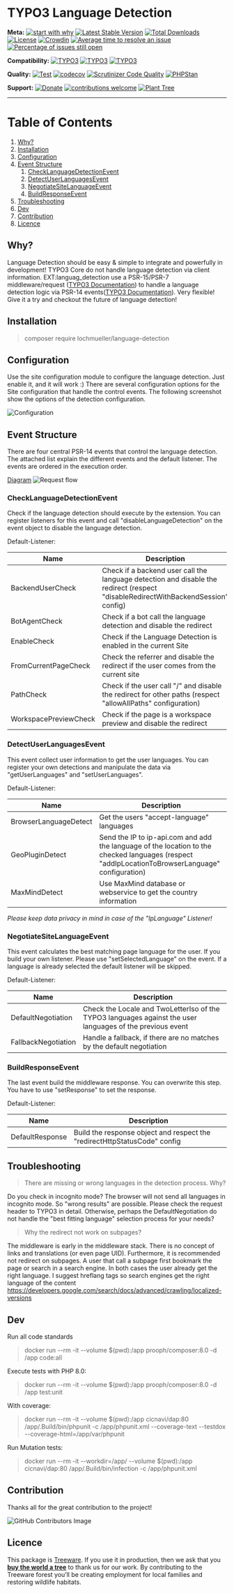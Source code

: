 # TYPO3 Language Detection

**Meta:**
[![start with why](https://img.shields.io/badge/start%20with-why%3F-brightgreen.svg?style=flat)](https://www.ted.com/talks/simon_sinek_how_great_leaders_inspire_action)
[![Latest Stable Version](https://poser.pugx.org/lochmueller/language-detection/v/stable)](https://packagist.org/packages/lochmueller/language-detection)
[![Total Downloads](https://poser.pugx.org/lochmueller/language-detection/downloads)](https://packagist.org/packages/lochmueller/language-detection)
[![License](https://poser.pugx.org/lochmueller/language-detection/license)](https://packagist.org/packages/lochmueller/language-detection)
[![Crowdin](https://badges.crowdin.net/typo3-extension-languagedetect/localized.svg)](https://crowdin.com/project/typo3-extension-languagedetect)
[![Average time to resolve an issue](https://isitmaintained.com/badge/resolution/lochmueller/language_detection.svg)](https://isitmaintained.com/project/lochmueller/language_detection "Average time to resolve an issue")
[![Percentage of issues still open](https://isitmaintained.com/badge/open/lochmueller/language_detection.svg)](https://isitmaintained.com/project/lochmueller/language_detection "Percentage of issues still open")

**Compatibility:**
[![TYPO3](https://img.shields.io/badge/TYPO3-10-orange.svg)](https://get.typo3.org/version/10)
[![TYPO3](https://img.shields.io/badge/TYPO3-11-orange.svg)](https://get.typo3.org/version/11)
[![TYPO3](https://img.shields.io/badge/TYPO3-12-orange.svg)](https://get.typo3.org/version/12)

**Quality:**
[![Test](https://github.com/lochmueller/language_detection/actions/workflows/Test.yml/badge.svg)](https://github.com/lochmueller/language_detection/actions/workflows/Test.yml)
[![codecov](https://codecov.io/gh/lochmueller/language_detection/branch/main/graph/badge.svg?token=7VI1WFAX8Z)](https://codecov.io/gh/lochmueller/language_detection)
[![Scrutinizer Code Quality](https://scrutinizer-ci.com/g/lochmueller/language_detection/badges/quality-score.png?b=main)](https://scrutinizer-ci.com/g/lochmueller/language_detection/?branch=main)
[![PHPStan](https://img.shields.io/badge/PHPStan-level%208-brightgreen.svg?style=flat)](https://github.com/lochmueller/language_detection/actions)

**Support:**
[![Donate](https://img.shields.io/badge/Donate-PayPal-green.svg)](https://www.paypal.me/lochmueller/19.99)
[![contributions welcome](https://img.shields.io/badge/contributions-welcome-brightgreen.svg?style=flat)](https://github.com/lochmueller/language_detection/issues)
[![Plant Tree](https://img.shields.io/treeware/trees/lochmueller/language_detection)](https://plant.treeware.earth/lochmueller/language_detection)

***

# Table of Contents
1. [Why?](#why)
2. [Installation](#installation)
3. [Configuration](#configuration)
4. [Event Structure](#event-structure)
   1. [CheckLanguageDetectionEvent](#checklanguagedetectionevent)
   2. [DetectUserLanguagesEvent](#detectuserlanguagesevent)
   3. [NegotiateSiteLanguageEvent](#negotiatesitelanguageevent)
   4. [BuildResponseEvent](#buildresponseevent)
5. [Troubleshooting](#troubleshooting)
6. [Dev](#dev)
7. [Contribution](#contribution)
8. [Licence](#licence)

## Why?

Language Detection should be easy & simple to integrate and powerfully in development! TYPO3 Core do not handle language detection via client information. EXT:languag_detection use a PSR-15/PSR-7 middleware/request ([TYPO3 Documentation](https://docs.typo3.org/m/typo3/reference-coreapi/main/en-us/ApiOverview/RequestHandling/Index.html)) to handle a language detection logic via PSR-14 events([TYPO3 Documentation](https://docs.typo3.org/m/typo3/reference-coreapi/main/en-us/Events/EventDispatcher/Index.html)). Very flexible! Give it a try and checkout the future of language detection!

## Installation

> composer require lochmueller/language-detection

## Configuration

Use the site configuration module to configure the language detection. Just enable it, and it will work :) There are several configuration options for the Site configuration that handle the control events. The following screenshot show the options of the detection configuration.

![Configuration](https://raw.githubusercontent.com/lochmueller/language_detection/main/Resources/Public/Configuration.png)

## Event Structure

There are four central PSR-14 events that control the language detection. The attached list explain the different events and the default listener. The events are ordered in the execution order.

[Diagram](https://sequencediagram.org/index.html#initialData=C4S2BsFMAICVII4FdIGdjQGbgPYHcAoIgYXBEgDtgBaAPgBUBNABQHkBmALmgHEBRetADkAeiEEmbdnT4A3ShgDKwAIYBjANbcAEiooATKNGIALSJoAyegOZIV1yABFIwc6BwU5Cgl6rRl6hrUdJIc3Mo4AA7Q+i5uIB4ANNAgmNBqZpopqFgq4KiQEiwcMvJ+AZo6eoYwzq5qwACqBQBOVhS29mi+wD5lSqqawQzFXP7AUTFxDQkUyanQ4DZ2DjkqLTCYOEgGKRTpZArQG6iRHgVFUqVHFVrQugZGAHKQ1jigKq6KYJDtnQ49Po3QZBEKjcITaKxeruOYpNIUHDQAC2nwykH0i2WXTWGyw2wMlxKtB640CVUeMAAQkgQOB9PBTudIIDSbdhqRyFRuPB9OQGtAJliOitIPM0iczhQCultvToAAjGAK2n0gichTDUJjYh5cCCszQCiQPDC-4wRqwACSBERrmgOHkLWg2p5ryQS2dGwMkBaIA6ROktA13P8lEx2ugzC6sqoCiAA)
![Request flow](https://github.com/lochmueller/language_detection/blob/main/Documentation/Images/Diagram.svg?raw=true)

### CheckLanguageDetectionEvent

Check if the language detection should execute by the extension. You can register listeners for this event and call "disableLanguageDetection" on the event object to disable the language detection.

Default-Listener:

| Name                  | Description                                                                                                                       |
|-----------------------|-----------------------------------------------------------------------------------------------------------------------------------|
| BackendUserCheck      | Check if a backend user call the language detection and disable the redirect (respect "disableRedirectWithBackendSession" config) |
| BotAgentCheck         | Check if a bot call the language detection and disable the redirect                                                               |
| EnableCheck           | Check if the Language Detection is enabled in the current Site                                                                    |
| FromCurrentPageCheck  | Check the referrer and disable the redirect if the user comes from the current site                                               |
| PathCheck             | Check if the user call "/" and disable the redirect for other paths (respect "allowAllPaths" configuration)                       |
| WorkspacePreviewCheck | Check if the page is a workspace preview and disable the redirect                                                                 |

### DetectUserLanguagesEvent

This event collect user information to get the user languages. You can register your own detections and manipulate the data via "getUserLanguages" and "setUserLanguages".

Default-Listener:

| Name                  | Description                                                                                                                                      |
|-----------------------|--------------------------------------------------------------------------------------------------------------------------------------------------|
| BrowserLanguageDetect | Get the users "accept-language" languages                                                                                                        |
| GeoPluginDetect       | Send the IP to ip-api.com and add the language of the location to the checked languages (respect "addIpLocationToBrowserLanguage" configuration) |
| MaxMindDetect         | Use MaxMind database or webservice to get the country information                                                                                |

_Please keep data privacy in mind in case of the "IpLanguage" Listener!_

### NegotiateSiteLanguageEvent

This event calculates the best matching page language for the user. If you build your own listener. Please use "setSelectedLanguage" on the event. If a language is already selected the default listener will be skipped.

Default-Listener:

| Name                | Description                                                                                               |
|---------------------|-----------------------------------------------------------------------------------------------------------|
| DefaultNegotiation  | Check the Locale and TwoLetterIso of the TYPO3 languages against the user languages of the previous event |
| FallbackNegotiation | Handle a fallback, if there are no matches by the default negotiation                                     |

### BuildResponseEvent

The last event build the middleware response. You can overwrite this step. You have to use "setResponse" to set the response.

Default-Listener:

| Name            | Description                                                               |
|-----------------|---------------------------------------------------------------------------|
| DefaultResponse | Build the response object and respect the "redirectHttpStatusCode" config |


## Troubleshooting

> There are missing or wrong languages in the detection process. Why?

Do you check in incognito mode? The browser will not send all languages in incognito mode. So "wrong results" are possible. Please check the request header to TYPO3 in detail. Otherwise, perhaps the DefaultNegotiation do not handle the "best fitting language" selection process for your needs?

> Why the redirect not work on subpages?

The middleware is early in the middleware stack. There is no concept of links and translations (or even page UID). Furthermore, it is recommended not redirect on subpages. A user that call a subpage first bookmark the page or search in a search engine. In both cases the user already get the right language. I suggest hreflang tags so search engines get the right language of the content https://developers.google.com/search/docs/advanced/crawling/localized-versions 


## Dev

Run all code standards

> docker run --rm -it --volume $(pwd):/app prooph/composer:8.0 -d /app code:all

Execute tests with PHP  8.0:

> docker run --rm -it --volume $(pwd):/app prooph/composer:8.0 -d /app test:unit

With coverage:

> docker run --rm -it --volume $(pwd):/app cicnavi/dap:80 /app/.Build/bin/phpunit -c /app/phpunit.xml --coverage-text --testdox --coverage-html=/app/var/phpunit

Run Mutation tests:

> docker run --rm -it --workdir=/app/ --volume $(pwd):/app cicnavi/dap:80 /app/.Build/bin/infection -c /app/phpunit.xml

## Contribution

Thanks all for the great contribution to the project!

![GitHub Contributors Image](https://contrib.rocks/image?repo=lochmueller/language_detection)

## Licence            

This package is [Treeware](https://treeware.earth). If you use it in production, then we ask that you [**buy the world a tree**](https://plant.treeware.earth/lochmueller/language_detection) to thank us for our work. By contributing to the Treeware forest you’ll be creating employment for local families and restoring wildlife habitats.
